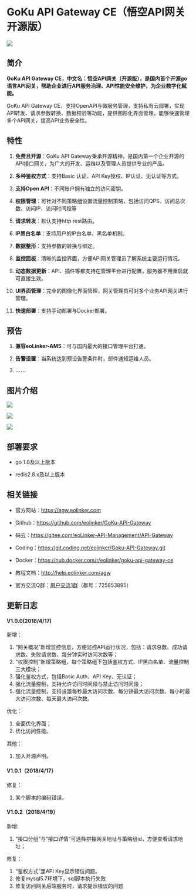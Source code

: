 # GoKu API Gateway CE（悟空API网关 开源版）

![](http://data.eolinker.com/course/B5NK9eR26cab5d947898b96493c9bacfa7d629fd98f333e)

## 简介

**GoKu API Gateway CE，中文名：悟空API网关（开源版），是国内首个开源go语言API网关，帮助企业进行API服务治理、API性能安全维护，为企业数字化赋能。**

GoKu API Gateway CE，支持OpenAPI与微服务管理，支持私有云部署，实现API转发、请求参数转换、数据校验等功能，提供图形化界面管理，能够快速管理多个API网关，提高API业务安全性。

## 特性

1. **免费且开源**：GoKu API Gateway秉承开源精神，是国内第一个企业开源的API接口网关，为广大的开发、运维以及管理人员提供专业的产品。

2. **多种鉴权方式**：支持Basic 认证、API Key授权、IP认证、无认证等方式。

3. **支持Open API**：不同账户拥有独立的访问密钥。

4. **权限管理**：可针对不同策略组设置流量控制策略，包括访问QPS、访问总次数、访问IP、访问时间段等

5. **请求转发**：默认支持http rest路由。

6. **IP黑白名单**：支持用户的IP白名单、黑名单机制。

7. **数据整形**：支持参数的转换与绑定。

8. **监控面板**：清晰的监控界面，方便API网关管理员了解系统主要运行情况。

9. **动态数据更新**：API、插件等都支持在管理平台进行配置，服务器不用重启就可直接生效。

10. **UI界面管理**：完全的图像化界面管理，网关管理员可对多个业务API网关进行管理。

11. **快速部署**：支持手动部署与Docker部署。

## 预告

1. **兼容eoLinker-AMS**：可与国内最大的接口管理平台打通。

2. **告警设置**：当系统达到预设告警条件时，邮件通知运维人员。

3. **……**

## 图片介绍

![](http://data.eolinker.com/course/a9l9ZzQfe7cfc0f93578629db01a1a3197864dd51fa9dab)

![](http://data.eolinker.com/course/3KDiWxscb527a460477f5bbb95fc3db6c09426c47de96f1)

![](http://data.eolinker.com/course/pRMJNTb1974cd4d502bf17f5b477b236cf5c090496af571)


## 部署要求

* go 1.8及以上版本

* redis2.8.x及以上版本


## 相关链接

* 官方网站：https://agw.eolinker.com

* Github：https://github.com/eolinker/GoKu-API-Gateway

* 码云：https://gitee.com/eoLinker-API-Management/API-Gateway

* Coding：https://git.coding.net/eolinker/Goku-API-Gateway.git

* Docker：https://hub.docker.com/r/eolinker/goku-api-gateway-ce

* 教程文档：http://help.eolinker.com/agw

* 官方交流Q群：[用户交流1群](https://jq.qq.com/?_wv=1027&k=5ikfC2S)（群号：725853895）

## 更新日志

#### V1.0.0(2018/4/17)
新增：

1. “网关概况”新增监控信息，方便监控API运行状况，包括：请求总数、成功请求数、失败请求数、每分钟实时访问次数等；
2. “权限控制”新增策略组，每个策略组下包括鉴权方式、IP黑白名单、流量控制三大模块；
3. 强化鉴权方式，包括Basic Auth、API Key、无认证；
4. 强化流量控制，支持允许访问时间段与禁止访问时间段；
5. 强化流量控制，支持设置每秒最大访问次数、每分钟最大访问次数、每小时最大访问次数、每天最大访问次数。

优化：

1. 全面优化界面；
2. 优化访问性能。

其他：

1. 加入开源声明。

#### V1.0.1（2018/4/17）
修复：

1. 某个脚本的编码错误。

#### V1.0.2（2018/4/19）
新增:

1. “接口分组”与“接口详情”可选择拼接网关地址与策略组id，方便查看请求地址；

修复：

1. “鉴权方式”里API Key显示错位问题。
2. 修复mysql5.7环境下，sql脚本执行失败
3. 修复访问网关后端服务时，请求提示错误的问题